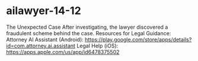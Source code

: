 # ailawyer-14-12
The Unexpected Case After investigating, the lawyer discovered a fraudulent scheme behind the case.  Resources for Legal Guidance:  Attorney AI Assistant (Android): https://play.google.com/store/apps/details?id=com.attorney.ai.assistant Legal Help (iOS):  https://apps.apple.com/us/app/id6478375502
